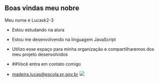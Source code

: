 ## Boas vindas meu nobre

Meu nome é Lucask2-3
- Estou estudando na alura
- Estou me desenvolvendo na linguagem JavaScript
- Utilizo esse espaço para minha organização e compartilharemos dos meu projeto desenvolvidos

- ##Você entra em contato comigo
- madeira.lucas@escola.pr.gov.br
  ![](https://media1.tenor.com/m/4AZOwG7lc8UAAAAC/polnareff-polnareff-jojo.gif)

